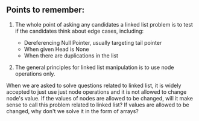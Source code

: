 ## Points to remember:

1. The whole point of asking any candidates a linked list problem is to test if the candidates think about edge cases, including:
   - Dereferencing Null Pointer, usually targeting tail pointer
   - When given Head is None
   - When there are duplications in the list
   
2. The general principles for linked list manipulation is to use node operations only. 

When we are asked to solve questions related to linked list, it is widely accepted to just use just node operations and it is not allowed to change node's value. If the values of nodes are allowed to be changed, will it make sense to call this problem related to linked list? If values are allowed to be changed, why don't we solve it in the form of arrays?
